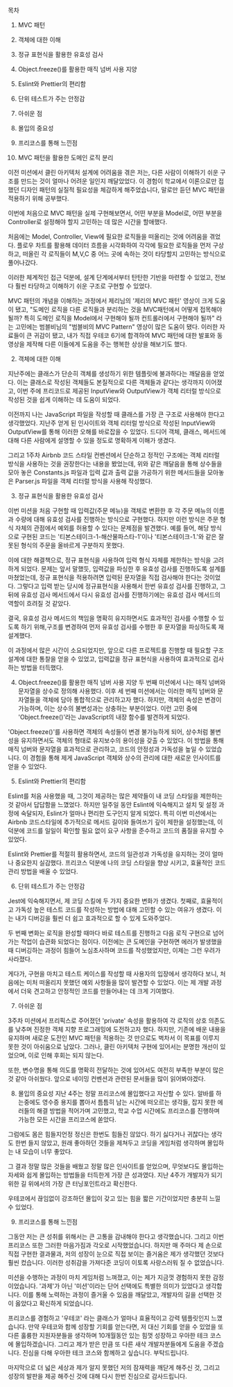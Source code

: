 목차
1. MVC 패턴
2. 객체에 대한 이해
3. 정규 표현식을 활용한 유효성 검사
4. Object.freeze()를 활용한 매직 넘버 사용 지양
5. Eslint와 Prettier의 편리함
6. 단위 테스트가 주는 안정감
7. 아쉬운 점
8. 몰입의 중요성
9. 프리코스를 통해 느낀점

1. MVC 패턴을 활용한 도메인 로직 분리

이전 미션에서 클린 아키텍처 설계에 어려움을 겪은 저는, 다른 사람이 이해하기 쉬운 구조를 만드는 것이 얼마나 어려운 일인지 깨달았었다. 이 경험이 학교에서 이론으로만 접했던 디자인 패턴의 실질적 필요성을 체감하게 해주었습니다, 말로만 듣던 MVC 패턴을 적용하기 위해 공부했다.

이번에 처음으로 MVC 패턴을 실제 구현해보면서, 어떤 부분을 Model로, 어떤 부분을 Controller로 설정해야 할지 고민하는 데 많은 시간을 할애했다. 

처음에는 Model, Controller, View에 필요한 로직들을 떠올리는 것에 어려움을 겪었다. 플로우 차트를 활용해 데이터 흐름을 시각화하여 각각에 필요한 로직들을 먼저 구상하고, 떠올린 각 로직들이 M,V,C 중 어느 곳에 속하는 것이 타당할지 고민하는 방식으로 풀어나갔다.

이러한 체계적인 접근 덕분에, 설계 단계에서부터 탄탄한 기반을 마련할 수 있었고, 전보다 훨씬 타당하고 이해하기 쉬운 구조로 구현할 수 있었다.

MVC 패턴의 개념을 이해하는 과정에서 제리님의 '제리의 MVC 패턴' 영상이 크게 도움이 됐고, "도메인 로직을 다른 로직들과 분리하는 것을 MVC패턴에서 어떻게 접목해야 될까? 특히 도메인 로직을 Model에서 구현해야 될까 컨트롤러에서 구현해야 될까" 라는 고민에는 범블비님의 "범블비의 MVC Pattern" 영상이 많은 도움이 됐다. 이러한 자료들이 큰 귀감이 됐고, 내가 직접 우테코 6기에 합격하여 MVC 패턴에 대한 발표와 동영상을 제작해 다른 이들에게 도움을 주는 행복한 상상을 해보기도 했다.


2. 객체에 대한 이해

지난주에는 클래스가 단순히 객체를 생성하기 위한 템플릿에 불과하다는 깨달음을 얻었다. 이는 클래스로 작성된 객체들도 본질적으로 다른 객체들과 같다는 생각까지 이어졌고, 이번 주에 프리코드로 제공된 InputView와 OutputView가 객체 리터럴 방식으로 작성된 것을 쉽게 이해하는 데 도움이 되었다.

이전까지 나는 JavaScript 파일을 작성할 때 클래스를 가장 큰 구조로 사용해야 한다고 생각했었다. 지난주 얻게 된 인사이트와 객체 리터럴 방식으로 작성된 InputView와 OutputView를 통해 이러한 오해를 바로잡을 수 있었다. 드디어 객체, 클래스, 메서드에 대해 다른 사람에게 설명할 수 있을 정도로 명확하게 이해가 생겼다.

그리고 1주차 Airbnb 코드 스타일 컨벤션에서  단순하고 정적인 구조에는 객체 리터럴 방식을 사용하는 것을 권장한다는 내용을 봤었는데, 위와 같은 깨달음을 통해 상수들을 모아 놓은 Constants.js 파일과 입력 값과 출력 값을 가공하기 위한 메서드들을 모아놓은 Parser.js 파일을 객체 리터럴 방식을 사용해 작성했다.


3. 정규 표현식을 활용한 유효성 검사

이번 미션을 처음 구현할 때  입력값(주문 메뉴)을 객체로 변환한 후 각 주문 메뉴의 이름과 수량에 대해 유효성 검사를 진행하는 방식으로 구현했다. 하지만 이런 방식은 주문 형식 자체의 관점에서 예외를 허용할 수 있다는 문제점을 발견했다. 예를 들어, 해당 방식으로 구현된 코드는 '티본스테이크-1-해산물파스타-1'이나 '티본스테이크-1.'와 같은 잘못된 형식의 주문을 올바르게 구분하지 못했다.

이에 대한 해결책으로, 정규 표현식을 사용하여 입력 형식 자체를 제한하는 방식을 고려하게 되었다. 문제는 앞서 말했듯, 입력값을 파싱한 후 유효성 검사를 진행하도록 설계를 마쳤었는데, 정규 표현식을 적용하려면 입력된 문자열을 직접 검사해야 한다는 것이었다.
그렇다고 입력 받는 당시에 정규표현식을 사용해서 한번 유효성 검사를 진행하고, 그 뒤에 유효성 검사 메서드에서 다시 유효성 검사를 진행하기에는 유효성 검사 메서드의 역할이 흐려질 것 같았다. 

결국, 유효성 검사 메서드의 책임을 명확히 유지하면서도 효과적인 검사를 수행할 수 있도록 하기 위해,구조를 변경하여 먼저 유효성 검사를 수행한 후 문자열을 파싱하도록 재설계했다.

이 과정에서 많은 시간이 소요되었지만, 앞으로 다른 프로젝트를 진행할 때 필요할 구조 설계에 대한 통찰을 얻을 수 있었고, 입력값을 정규 표현식을 사용하여 효과적으로 검사하는 방법을 터득했다.


4. Object.freeze()를 활용한 매직 넘버 사용 지양
두 번째 미션에서 나는 매직 넘버와 문자열을 상수로 정의해 사용했다. 이후 세 번째 미션에서는 이러한 매직 넘버와 문자열들을 객체에 담아 통합적으로 관리하고자 했다. 하지만, 객체의 속성은 변경이 가능하며, 이는 상수의 불변성과는 상충하는 부분이었다. 이런 고민 중에 'Object.freeze()'라는 JavaScript의 내장 함수를 발견하게 되었다.

'Object.freeze()'를 사용하면 객체의 속성들이 변경 불가능하게 되어, 상수처럼 불변성을 유지하면서도 객체의 형태로 유지보수의 용이성을 갖출 수 있었다. 이 방법을 통해 매직 넘버와 문자열을 효과적으로 관리하고, 코드의 안정성과 가독성을 높일 수 있었습니다. 이 경험을 통해 제게 JavaScript 객체와 상수의 관리에 대한 새로운 인사이트를 얻을 수 있었다.


5. Eslint와 Prettier의 편리함

Eslint를 처음 사용했을 때, 그것이 제공하는 많은 제약들이 내 코딩 스타일을 제한하는 것 같아서 답답함을 느꼈었다. 하지만 일주일 동안 Eslint에 익숙해지고 설치 및 설정 과정에 숙달되자, Eslint가 얼마나 편리한 도구인지 알게 되었다. 특히 이번 미션에서는 Airbnb 코드스타일에 추가적으로 메서드 길이와 들여쓰기 깊이 제한을 설정했는데, 이 덕분에 코드를 일일이 확인할 필요 없이 요구 사항을 준수하고 코드의 품질을 유지할 수 있었다.

Eslint와 Prettier를 적절히 활용하면서, 코드의 일관성과 가독성을 유지하는 것이 얼마나 중요한지 실감했다. 프리코스 덕분에 나의 코딩 스타일을 향상 시키고, 효율적인 코드 관리 방법을 배울 수 있었다.


6. 단위 테스트가 주는 안정감

Jest에 익숙해지면서, 제 코딩 스킬에 두 가지 중요한 변화가 생겼다. 첫째로, 효율적이고 가독성 높은 테스트 코드를 작성하는 방법에 대해 고민할 수 있는 여유가 생겼다. 이는 내가 디버깅을 훨씬 더 쉽고 효과적으로 할 수 있게 도와주었다.

두 번째 변화는 로직을 완성할 때마다 바로 테스트를 진행하고 다음 로직 구현으로 넘어가는 작업이 습관화 되었다는 점이다. 이전에는 큰 도메인을 구현하면 에러가 발생했을 때 디버깅하는 과정이 힘들어 노심초사하며 코드를 작성했었지만, 이제는 그런 우려가 사라졌다.

게다가, 구현을 마치고 테스트 케이스를 작성할 때 사용자의 입장에서 생각하다 보니, 처음에는 미처 떠올리지 못했던 예외 사항들을 많이 발견할 수 있었다. 이는 제 개발 과정에서 더욱 견고하고 안정적인 코드를 만들어내는 데 크게 기여했다.


7. 아쉬운 점

3주차 미션에서 프리픽스로 주어졌던 'private' 속성을 활용하여 각 로직의 상호 의존도를 낮추며 진정한 객체 지향 프로그래밍에 도전하고자 했다. 하지만, 기존에 배운 내용을 유지하며 새로운 도전인 MVC 패턴을 적용하는 것 만으로도 벅차서 이 목표를 이루지 못한 것이 아쉬움으로 남았다. 그러나, 클린 아키텍처 구현에 있어서는 분명한 개선이 있었으며, 이로 인해 후회는 되지 않는다.

또한, 변수명을 통해 의도를 명확히 전달하는 것에 있어서도 여전히 부족한 부분이 많은 것 같아 아쉬웠다. 앞으로 네이밍 컨벤션과 관련된 문서들을 많이 읽어봐야겠다.


8. 몰입의 중요성
지난 4주는 정말 프리코스에 몰입했다고 자신할 수 있다.  알바를 하는중에도 영수증 용지를 뽑아서 틈틈히 남는 시간에 떠오르는 생각들, 잡지 못한 에러들의 해결 방법을 적어가며 고민했고, 학교 수업 시간에도 프리코스를 진행하며 가능한 모든 시간을 프리코스에 쏟았다.

그럼에도 몸은 힘들지언정 정신은 한번도 힘들진 않았다. 하기 싫다거나 귀찮다는 생각도 한번 들지 않았고, 원래 좋아하던 것들을 제쳐두고 코딩을 게임처럼 생각하며 몰입하는 내 모습이 너무 좋았다.

그 결과 정말 많은 것들을 배웠고 정말 많은 인사이트를 얻었으며, 무엇보다도 몰입하는 자세와 쉽게 몰입하는 방법들을 터득한게 가장 큰 성과였다. 지난 4주가 개발자가 되기 위한 길 위에서의 가장 큰 터닝포인트라고 확신한다.

우테코에서 끊임없이 강조하던 몰입이 갖고 있는 힘을 짧은 기간이었지만 충분히 느낄 수 있었다.


9. 프리코스를 통해 느낀점

그동안 저는 큰 성취를 위해서는 큰 고통을 감내해야 한다고 생각했습니다. 그리고 이번 프리코스 또한 그러한 마음가짐과 각오로 시작했었습니다. 하지만 매 주마다 제 손으로 직접 구현한 결과물과, 저의 성장이 눈으로 직접 보이는 즐거움은 제가 생각했던 것보다 훨씬 컸습니다. 이러한 성취감을 가져다준 코딩이 이토록 사랑스러워 질 수 없었습니다. 

미션을 수행하는 과정이 마치 게임처럼 느껴졌고, 이는 제가 지금껏 경험하지 못한 감정이었습니다. '과제'가 아닌 '미션'이라는 단어 선택에도 특별한 의미가 있었다고 생각합니다. 이를 통해 노력하는 과정이 즐거울 수 있음을 깨달았고, 개발자의 길을 선택한 것이 옳았다고 확신하게 되었습니다.

프리코스를 경험하고 '우테코' 라는 클래스가 얼마나 효율적이고 강력 템플릿인지 느꼈습니다. 만약 우테코와 함께 성장할 기회를 얻는다면, 저 대신 기회를 얻을 수 있었을 또 다른 훌륭한 지원자분들을 생각하며 10개월동안 있는 힘껏 성장하고 우아한 테크 코스에 몰입하겠습니다. 그리고 제가 받은 만큼 또 다른 새삭 개발자분들에게 도움을 주겠습니다. 진심을 다해 우아한 테크 코스와 함께하고 싶습니다. 부탁드립니다.

마지막으로 더 넓은 세상과 제가 알지 못했던 저의 잠재력을 깨닫게 해주신 것, 그리고 성장의 발판을 제공 해주신 것에 대해 다시 한번 진심으로 감사드립니다.